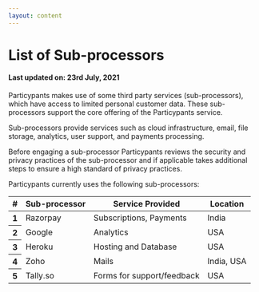 ```yaml
---
layout: content
---
```


# List of Sub-processors

#### Last updated on: 23rd July, 2021

Particypants makes use of some third party services (sub-processors), which have access to limited personal customer data. These sub-processors support the core offering of the Particypants service.

Sub-processors provide services such as cloud infrastructure, email, file storage, analytics, user support, and payments processing.

Before engaging a sub-processor Particypants reviews the security and privacy practices of the sub-processor and if applicable takes additional steps to ensure a high standard of privacy practices.

Particypants currently uses the following sub-processors:

<table class="table table-thead-bordered table-align-middle">
  <thead class="thead-light">
    <tr>
      <th scope="col">#</th>
      <th scope="col">Sub-processor</th>
      <th scope="col">Service Provided</th>
      <th scope="col">Location</th>
    </tr>
  </thead>
  <tbody>
    <tr>
      <th scope="row">1</th>
      <td>Razorpay</td>
      <td>Subscriptions, Payments</td>
      <td>India</td>
    </tr>
    <tr>
      <th scope="row">2</th>
      <td>Google</td>
      <td>Analytics</td>
      <td>USA</td>
    </tr>
    <tr>
      <th scope="row">3</th>
      <td>Heroku</td>
      <td>Hosting and Database</td>
      <td>USA</td>
    </tr>
    <tr>
      <th scope="row">4</th>
      <td>Zoho</td>
      <td>Mails</td>
      <td>India, USA</td>
    </tr>
    <tr>
      <th scope="row">5</th>
      <td>Tally.so</td>
      <td>Forms for support/feedback</td>
      <td>USA</td>
    </tr>
  </tbody>
</table>
